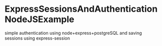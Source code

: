 # ExpressSessionsAndAuthenticationNodeJSExample
simple authentication using node+express+postgreSQL and saving sessions using express-session
